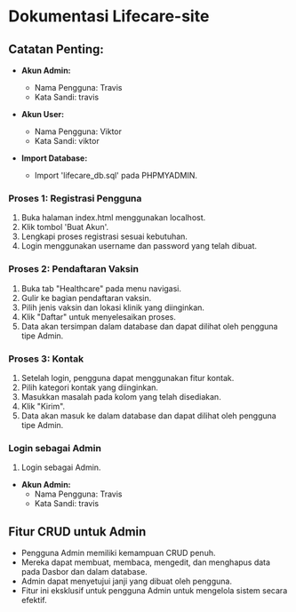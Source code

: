 # Dokumentasi Lifecare-site

## Catatan Penting:

- **Akun Admin:**

  - Nama Pengguna: Travis
  - Kata Sandi: travis

- **Akun User:**

  - Nama Pengguna: Viktor
  - Kata Sandi: viktor

- **Import Database:**
  - Import 'lifecare_db.sql' pada PHPMYADMIN.

### Proses 1: Registrasi Pengguna

1. Buka halaman index.html menggunakan localhost.
2. Klik tombol 'Buat Akun'.
3. Lengkapi proses registrasi sesuai kebutuhan.
4. Login menggunakan username dan password yang telah dibuat.

### Proses 2: Pendaftaran Vaksin

1. Buka tab "Healthcare" pada menu navigasi.
2. Gulir ke bagian pendaftaran vaksin.
3. Pilih jenis vaksin dan lokasi klinik yang diinginkan.
4. Klik "Daftar" untuk menyelesaikan proses.
5. Data akan tersimpan dalam database dan dapat dilihat oleh pengguna tipe Admin.

### Proses 3: Kontak

1. Setelah login, pengguna dapat menggunakan fitur kontak.
2. Pilih kategori kontak yang diinginkan.
3. Masukkan masalah pada kolom yang telah disediakan.
4. Klik "Kirim".
5. Data akan masuk ke dalam database dan dapat dilihat oleh pengguna tipe Admin.

### Login sebagai Admin

1. Login sebagai Admin.

- **Akun Admin:**
  - Nama Pengguna: Travis
  - Kata Sandi: travis

## Fitur CRUD untuk Admin

- Pengguna Admin memiliki kemampuan CRUD penuh.
- Mereka dapat membuat, membaca, mengedit, dan menghapus data pada Dasbor dan dalam database.
- Admin dapat menyetujui janji yang dibuat oleh pengguna.
- Fitur ini eksklusif untuk pengguna Admin untuk mengelola sistem secara efektif.
